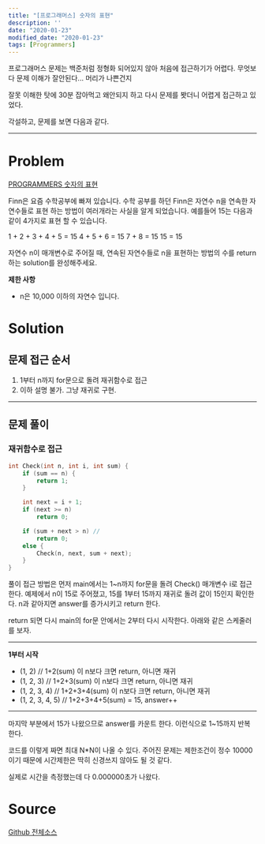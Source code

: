 ```yaml
---
title: "[프로그래머스] 숫자의 표현"
description: ''
date: "2020-01-23"
modified_date: "2020-01-23"
tags: [Programmers]
---
```


프로그래머스 문제는 백준처럼 정형화 되어있지 않아 처음에 접근하기가 어렵다. 무엇보다 문제 이해가 잘안된다... 머리가 나쁜건지

잘못 이해한 탓에 30분 잡아먹고 왜안되지 하고 다시 문제를 봣더니 어렵게 접근하고 있었다.

각설하고, 문제를 보면 다음과 같다.

---

# Problem

[PROGRAMMERS 숫자의 표현](https://programmers.co.kr/learn/courses/30/lessons/12924)

Finn은 요즘 수학공부에 빠져 있습니다. 수학 공부를 하던 Finn은 자연수 n을 연속한 자연수들로 표현 하는 방법이 여러개라는 사실을 알게 되었습니다. 예를들어 15는 다음과 같이 4가지로 표현 할 수 있습니다.

1 + 2 + 3 + 4 + 5 = 15
4 + 5 + 6 = 15
7 + 8 = 15
15 = 15

자연수 n이 매개변수로 주어질 때, 연속된 자연수들로 n을 표현하는 방법의 수를 return하는 solution를 완성해주세요.

**제한 사항**

- n은 10,000 이하의 자연수 입니다.

# Solution

## 문제 접근 순서

1. 1부터 n까지 for문으로 돌려 재귀함수로 접근
2. 이하 설명 불가. 그냥 재귀로 구현.

---

## 문제 풀이

### 재귀함수로 접근

```cpp
int Check(int n, int i, int sum) {
	if (sum == n) {
		return 1;
	}

	int next = i + 1;
	if (next >= n)
		return 0;

	if (sum + next > n) //
		return 0;
	else {
		Check(n, next, sum + next);
	}
}
```

풀이 접근 방법은 먼저 main에서는 1~n까지 for문을 돌려 Check() 매개변수 i로 접근한다. 예제에서 n이 15로 주어졌고, 15를 1부터 15까지 재귀로 돌려 값이 15인지 확인한다. n과 같아지면 answer를 증가시키고 return 한다.

return 되면 다시 main의 for문 안에서는 2부터 다시 시작한다. 아래와 같은 스케줄러를 보자.

---

**1부터 시작**

- (1, 2) // 1+2(sum) 이 n보다 크면 return, 아니면 재귀
- (1, 2, 3) // 1+2+3(sum) 이 n보다 크면 return, 아니면 재귀
- (1, 2, 3, 4) // 1+2+3+4(sum) 이 n보다 크면 return, 아니면 재귀
- (1, 2, 3, 4, 5) // 1+2+3+4+5(sum) = 15, answer++

---

마지막 부분에서 15가 나왔으므로 answer를 카운트 한다. 이런식으로 1~15까지 반복한다.

코드를 이렇게 짜면 최대 N\*N이 나올 수 있다. 주어진 문제는 제한조건이 정수 10000이기 때문에 시간제한은 딱히 신경쓰지 않아도 될 것 같다.

실제로 시간을 측정했는데 다 0.000000초가 나왔다.

# Source

[Github 전체소스](https://github.com/MinByeongChan/myMBC/blob/master/Codetest/Programmers/12924_PresentationOfNumer.cpp)
